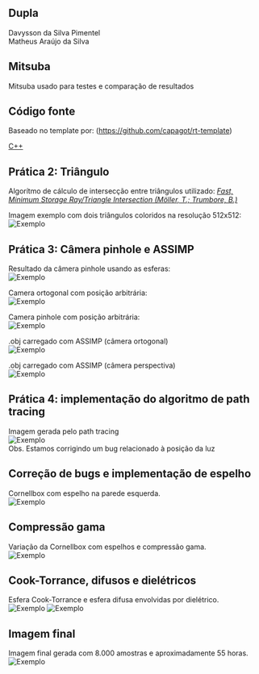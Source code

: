 ## Dupla

Davysson da Silva Pimentel</br>
Matheus Araújo da Silva

## Mitsuba

Mitsuba usado para testes e comparação de resultados

## Código fonte

Baseado no template por: (https://github.com/capagot/rt-template)

[C++](https://github.com/matheus2101/pbr/tree/master/source)

## Prática 2: Triângulo

Algorítmo de cálculo de intersecção entre triângulos utilizado: [*Fast, Minimum Storage Ray/Triangle Intersection (Möller, T.; Trumbore, B.)*](https://cadxfem.org/inf/Fast%20MinimumStorage%20RayTriangle%20Intersection.pdf)

Imagem exemplo com dois triângulos coloridos na resolução 512x512:
![Exemplo](https://raw.githubusercontent.com/matheus2101/pbr/master/exercises/triangles.png)

## Prática 3: Câmera pinhole e ASSIMP

Resultado da câmera pinhole usando as esferas:</br>
![Exemplo](https://raw.githubusercontent.com/matheus2101/pbr/master/exercises/pinhole.png)

Camera ortogonal com posição arbitrária:</br>
![Exemplo](https://raw.githubusercontent.com/matheus2101/pbr/master/exercises/arbitrary_ortho.png)

Camera pinhole com posição arbitrária:</br>
![Exemplo](https://raw.githubusercontent.com/matheus2101/pbr/master/exercises/arbitrary.png)

.obj carregado com ASSIMP (câmera ortogonal)</br>
![Exemplo](https://raw.githubusercontent.com/matheus2101/pbr/master/exercises/monkey.png)

.obj carregado com ASSIMP (câmera perspectiva)</br>
![Exemplo](https://raw.githubusercontent.com/matheus2101/pbr/master/exercises/pinhole_monkey.png)

## Prática 4: implementação do algoritmo de path tracing

Imagem gerada pelo path tracing</br>
![Exemplo](https://raw.githubusercontent.com/matheus2101/pbr/master/exercises/error.jpg)</br>
Obs. Estamos corrigindo um bug relacionado à posição da luz

## Correção de bugs e implementação de espelho

Cornellbox com espelho na parede esquerda.</br>
![Exemplo](https://raw.githubusercontent.com/matheus2101/pbr/master/exercises/cornellbox.jpg)</br>

## Compressão gama

Variação da Cornellbox com espelhos e compressão gama.</br>
![Exemplo](https://raw.githubusercontent.com/matheus2101/pbr/master/exercises/gamma.jpg)</br>

## Cook-Torrance, difusos e dielétricos

Esfera Cook-Torrance e esfera difusa envolvidas por dielétrico.</br>
![Exemplo](https://raw.githubusercontent.com/matheus2101/pbr/master/exercises/cooktorrance.jpg)
![Exemplo](https://raw.githubusercontent.com/matheus2101/pbr/master/exercises/diffuse.jpg)</br>

## Imagem final

Imagem final gerada com 8.000 amostras e aproximadamente 55 horas.</br>
![Exemplo](https://raw.githubusercontent.com/matheus2101/pbr/master/exercises/final_image.jpg)</br>